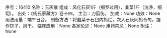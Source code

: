 序号：16410
名称：玉灰散
组成：风化石灰1斤（细罗过用），韭菜1斤（洗净，细切）。
出处：《杨氏家藏方》卷十四。
主治：刀箭伤。
加减：None
功效：None
用法用量：端午日合。
制备方法：将韭菜于石臼内捣烂，次入石灰同捣令匀，捏作饼子，风干。
临床应用：None
各家论述：None
用药禁忌：None
附注：None
